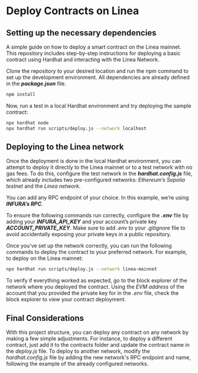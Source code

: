 # Deploy Contracts on Linea

## Setting up the necessary dependencies

A simple guide on how to deploy a smart contract on the Linea mainnet. This repository includes step-by-step instructions for deploying a basic contract using Hardhat and interacting with the Linea Network.

Clone the repository to your desired location and run the npm command to set up the development environment. All dependencies are already defined in the ***package.json*** file.

```bash
npm install
```

Now, run a test in a local Hardhat environment and try deploying the sample contract:

```bash
npx hardhat node
npx hardhat run scripts/deploy.js --network localhost
```
## Deploying to the Linea network

Once the deployment is done in the local Hardhat environment, you can attempt to deploy it directly to the Linea mainnet or to a test network with no gas fees. To do this, configure the test network in the ***hardhat.config.js*** file, which already includes two pre-configured networks: *Ethereum’s Sepolia testnet* and the *Linea network*.

You can add any RPC endpoint of your choice. In this example, we’re using ***INFURA’s RPC***.

To ensure the following commands run correctly, configure the ***.env*** file by adding your ***INFURA_API_KEY*** and your account’s private key ***ACCOUNT_PRIVATE_KEY***. Make sure to add *.env* to your *.gitignore* file to avoid accidentally exposing your private keys in a public repository.

Once you’ve set up the network correctly, you can run the following commands to deploy the contract to your preferred network. For example, to deploy on the Linea mainnet:

```bash
npx hardhat run scripts/deploy.js --network linea-mainnet
```

To verify if everything worked as expected, go to the block explorer of the network where you deployed the contract. Using the *EVM address* of the account that you provided the private key for in the *.env* file, check the block explorer to view your contract deployment.

## Final Considerations

With this project structure, you can deploy any contract on any network by making a few simple adjustments. For instance, to deploy a different contract, just add it to the contracts folder and update the contract name in the *deploy.js* file. To deploy to another network, modify the *hardhat.config.js* file by adding the new network's RPC endpoint and name, following the example of the already configured networks.
